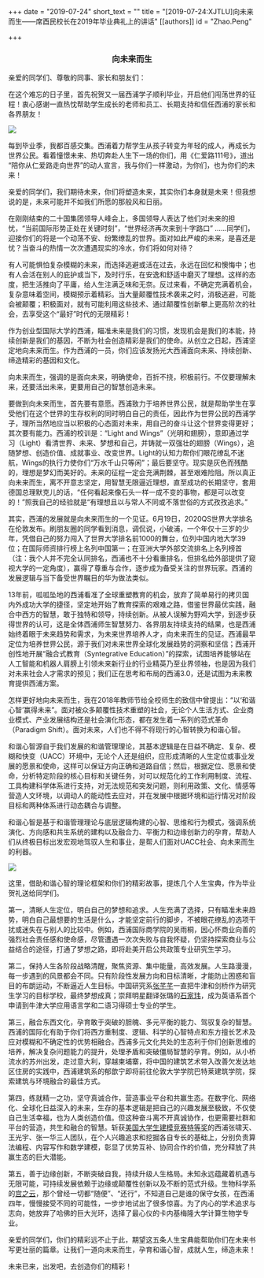 +++
date = "2019-07-24"
short_text = ""
title = "[2019-07-24:XJTLU] ​向未来而生——席酉民校长在2019年毕业典礼上的讲话"
[[authors]]
    id = "Zhao.Peng"

+++

<h3 style="text-align: center;">向未来而生</h3><p>亲爱的同学们、尊敬的同事、家长和朋友们：</p><p>在这个难忘的日子里，首先祝贺又一届西浦学子顺利毕业，开启他们闯荡世界的征程！衷心感谢一直热忱帮助学生成长的老师和员工、长期支持和信任西浦的家长和各界朋友！</p><p><img src="https://www.xjtlu.edu.cn/en/assets/images/news/2019/07/2019-graduation-ceremony-1.jpg"></p><p>每到毕业季，我都百感交集。西浦着力帮学生从孩子转变为年轻的成人，再成长为世界公民。看着憧憬未来、热切奔赴人生下一场的你们，用《仁爱路111号》，道出 “陪你从仁爱路走向世界”的动人宣言，我与你们一样激动，为你们，也为你们的未来！</p><p>亲爱的同学们，我们期待未来，你们将塑造未来，其实你们本身就是未来！但我想说的是，未来可能并不如我们所愿的那般风和日丽。</p><p>在刚刚结束的二十国集团领导人峰会上，多国领导人表达了他们对未来的担忧，“当前国际形势正处在关键时刻”，“世界经济再次来到十字路口” ……同学们，迎接你们的将是一个动荡不安、纷繁缭乱的世界。面对如此严峻的未来，是喜还是忧？当奋斗的热情一次次遭遇现实的冷水，你们将如何对待？</p><p>有人可能惧怕复杂模糊的未来，而选择逃避或活在过去，永远在回忆和懊悔中；也有人会活在别人的庇护或当下，及时行乐，在安逸和舒适中磨灭了理想。这样的态度，把生活推向了平庸，给人生注满乏味和无奈。反过来看，不确定充满着机会，复杂意味着空间，模糊预示着精彩。当大量颠覆性技术袭来之时，消极逃避，可能会被颠覆；积极面对，就有可能利用这些技术、通过颠覆性创新攀上更高阶次的社会，去享受这个“最好”时代的无限精彩！</p><p>作为创业型国际大学的西浦，瞄准未来是我们的习惯，发现机会是我们的本能，持续创新是我们的基因，不断为社会创造精彩是我们的使命。从创立之日起，西浦坚定地向未来而生。作为西浦的一员，你们应该发扬光大西浦面向未来、持续创新、缔造精彩的基因和文化。</p><p>向未来而生，强调的是面向未来，明确使命，百折不挠，积极前行。不仅要理解未来，还要活出未来，更要用自己的智慧创造未来。</p><p>要做到向未来而生，首先要有意愿。西浦致力于培养世界公民，就是帮助学生在享受他们在这个世界的生存权利的同时明白自己的责任，因此作为世界公民的西浦学子，理所当然地应当以积极的心态面对未来，用自己的奋斗让这个世界变得更好；其次要有能力。西浦的校训是：“Light and Wings”（光明和翅膀），意即通过学习（Light）看清世界、未来、梦想和自己，并铸就一双强壮的翅膀（Wings），追随梦想、创造价值、成就事业、改变世界。Light的认知力帮你们眼花缭乱不迷航，Wings的执行力使你们“万水千山只等闲”；最后要坚守。现实是灰色而残酷的，理想是梦幻而美好的。未来的征程一定会充满荆棘，甚至艰难险阻。所以真正向未来而生，离不开意志坚定，用智慧无限逼近理想，直至成功的长期坚守，套用德国总理默克儿的话，“任何看起来像石头一样一成不变的事物，都是可以改变的！”照我自己的经验就是“有理想且以与常人不同或不落世俗的方式孜孜追求。”</p><p>其实，西浦的发展就是向未来而生的一个见证。6月19日，2020QS世界大学排名在伦敦发布。刷朋友圈的同学看到消息，调侃说，小破浦，一个年仅十三岁的少年，凭借自己的努力闯入了世界大学排名前1000的舞台，位列中国内地大学39位；在国际师资排行榜上名列中国第一；在亚洲大学外部交流排名上名列榜首（注：我个人并不完全认同排名，西浦也不十分看重排名，但排名给外部提供了窥视大学的一定角度），赢得了尊重与合作，逐步成为备受关注的世界玩家。西浦的发展逻辑与当下备受世界瞩目的华为做法类似。</p><p>13年前，呱呱坠地的西浦看准了全球重塑教育的机会，放弃了简单易行的拷贝国内外成功大学的捷径，坚定地开始了教育探索的艰难之路，借鉴世界最优实践，融合中西方的智慧，敢于独特和领导，持续创新。从被人误解为野鸡大学，到逐步获得世界的认可，这是全体西浦师生智慧努力、各界朋友持续支持的结果，也是西浦始终着眼于未来趋势和需求，为未来世界培养人才，向未来而生的见证。西浦最早定位为培养世界公民，源于我们对未来世界全球化发展趋势的洞察和坚信；西浦开创性地开展“融合式教育（Syntegrative Education）”的探索，试图培养能够站在人工智能和机器人肩膀上引领未来新行业的行业精英乃至业界领袖，也是因为我们对未来社会人才需求的预见；我们正在思考和布局的西浦3.0，还是试图为未来教育提供西浦方案。</p><p>怎样更好地向未来而生，我在2018年教师节给全校师生的致信中曾提出：“以‘和谐心智’赢得未来”。面对被众多颠覆性技术重塑的社会，无论个人生活方式、企业商业模式、产业发展结构还是社会演化形态，都在发生着一系列的范式革命（Paradigm Shift）。面对未来，人们也不得不将现行的心智转换为和谐心智。</p><p>和谐心智源自于我们发展的和谐管理理论，其基本逻辑是在日益不确定、复杂、模糊和快变（UACC）环境中，无论个人还是组织，应形成清晰的人生定位或事业发展的愿景和使命，这样可以保证方向正确和道路自信；然后，根据定位、愿景和使命，分析特定阶段的核心目标和关键任务，对可以规范化的工作利用制度、流程、工具构建科学体系进行支持，对无法规范和突发问题，则利用政策、文化、情感等营造人文环境，以调动人的能动性去应对，并在发展中根据环境和运行情况对阶段目标和两种体系进行动态耦合与调整。</p><p>和谐心智是基于和谐管理理论与底层逻辑构建的心智、思维和行为模式，强调系统演化、方向感和共生系统的建构以及融合力、平衡力和边缘创新力的孕育，帮助人们从终极目标出发宏观地驾驭人生和事业，是帮人们面对UACC社会、向未来而生的利器。</p><p><img src="https://www.xjtlu.edu.cn/en/assets/images/news/2019/07/2019-graduation-ceremony-5.jpg"></p><p>这里，借助和谐心智的理论框架和你们的精彩故事，提炼几个人生宝典，作为毕业贺礼送给同学们。</p><p>第一，清晰人生定位，明白自己的梦想和追求。人生充满了选择，只有瞄准未来趋势，明白自己最想要的生活是什么，才能坚定前行的脚步，不被眼花缭乱的选项干扰或迷失在与别人的比较中。例如，西浦国际商学院的吴雨桐，因心怀商业向善的强烈社会责任感和使命感，尽管遭遇一次次失败与自我怀疑，仍坚持探索商业与公益结合的途径，打通了梦想之路，即将赴美开启公共政策专业研究生学习。</p><p>第二，保持人生各阶段战略清醒，聚焦资源、集中能量，高效发展。人生路漫漫，每一步遇到的风景都会不同。只有阶段性发展方向和目标清晰，才能防止困惑和盲目的布朗运动，不断逼近人生目标。中国研究系<a href="news/2019/06/qianqianzhang-student-story">张芊芊</a>一直把牛津和剑桥作为研究生学习的目标学校，最终梦想成真；崇拜明星翻译张璐的<a href="news/2019/04/niujindaxueshijiawei">石家玮</a>，成为英语系首个申请到牛津大学应用语言学和二语习得硕士专业的学生。</p><p>第三，融合东西文化，孕育敢于突破的胆魄、多元平衡的能力、驾驭复杂的智慧。西浦的国际化有助于你们将西方重制度、逻辑、科学的心智特点和东方擅长艺术及应对模糊和不确定性的优势相融合。西浦多元文化共处的生态利于你们创新思维的培养，解决复杂问题能力的提升，处理矛盾和突破僵局智慧的孕育。例如，从小桥流水的苏州出发，走过意大利，穿越柬埔寨，将中国的建筑艺术带入改善欠发达地区住房的实践中，西浦建筑系的郁歆宁即将前往伦敦大学学院巴特莱建筑学院，探索建筑与环境融合的最佳方式。</p><p>第四，练就精一之功，坚守真诚合作，营造事业平台和共赢生态。在数字化、网络化、全球化日益深入的未来，生存的基本逻辑是把自己的兴趣发展至极致，不仅使自己生活幸福，也为人类创造价值。但这种奋斗离不开真诚协作，也更需要社群和平台的营造，共生和融合的智慧。斩获<a href="news/2019/05/jianmojingsai">美国大学生建模竞赛特等奖</a>的西浦张啸天、王光宇、张一华三人团队，在个人兴趣追求和挖掘各自专长的基础上，分别负责算法编程、内容写作和数学建模，彰显了优势互补、协同合作的价值，充分释放了共赢生态的巨大潜能。</p><p>第五，善于边缘创新，不断突破自我，持续升级人生格局。未知永远蕴藏着机遇与无限可能，可持续发展依赖于边缘或颠覆性创新以及不断的范式升级。生物科学系的<a href="news/2019/06/xuezigushigongzhiyun">宫之云</a>，那个曾经一切都“随便”、“还行”，不知道自己是谁的保守女孩，在西浦四年，慢慢接受不同的可能性，一步步地试出了很多惊喜。为了内心的学术追求与志向，她放弃了哈佛的巨大光环，选择了最心仪的卡内基梅隆大学计算生物学专业。</p><p>亲爱的同学们，你们的精彩远不止于此，期望这五条人生宝典能帮助你们在未来书写更壮丽的篇章。让我们一道向未来而生，孕育和谐心智，成就人生，缔造未来！</p><p>未来已来，出发吧，去创造你们的精彩！</p>			
